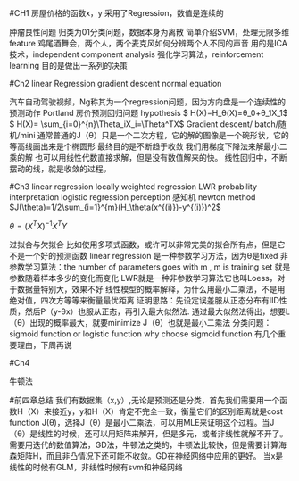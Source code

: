#CH1
房屋价格的函数x，y
采用了Regression，数值是连续的

肿瘤良性问题 归类为01分类问题，数据本身为离散
简单介绍SVM，处理无限多维feature
鸡尾酒舞会，两个人，两个麦克风如何分辨两个人不同的声音
用的是ICA技术，independent component analysis
强化学习算法，reinforcement learning  目的是做出一系列的决策

#Ch2
linear Regression
gradient descent
normal equation

汽车自动驾驶视频，Ng称其为一个regression问题，因为方向盘是一个连续性的预测动作
Portland  房价预测回归问题
hypothesis $ H(X)=H_θ(X)=θ_0+θ_1X_1$
$ H(X)= \sum_{i=0}^{n}\Theta_iX_i=\Theta^TX$
Gradient descent/ batch/随机/mini
通常普通的J（θ）只是一个二次方程，它的解的图像是一个碗形状，它的等高线画出来是个椭圆形
最终目的是不断趋于收敛
我们用梯度下降法来解最小二乘的解
也可以用线性代数直接求解，但是没有数值解来的快。
线性回归中，不断摆动的线，就是收敛的过程。

#Ch3
linear regression
locally weighted regression LWR
probability interpretation
logistic regression
perception 感知机
newton method
$J(\theta)=1/2\sum_{i=1}^{m}(H_\theta(x^{(i)})-y^{(i)})^2$

$\theta=(X^TX)^{-1}X^TY$

过拟合与欠拟合
比如使用多项式函数，或许可以非常完美的拟合所有点，但是它不是一个好的预测函数
linear regression 是一种参数学习方法，因为θ是fixed
非参数学习算法：the number of parameters goes with m , m is training set
就是参数随着样本多少的变化而变化
LWR就是一种非参数学习算法它也叫Loess，对于数据量特别大，效果不好
线性模型的概率解释，为什么用最小二乘法，不是用绝对值，四次方等等来衡量最优距离
证明思路：先设定误差服从正态分布有IID性质，然后P（y-θx）也服从正态，再引入最大似然法.
通过最大似然法得出，想要L（θ）出现的概率最大，就要minimize J（θ）也就是最小二乘法
分类问题：sigmoid function or logistic function
why choose sigmoid function 有几个重要理由，下周再说


#Ch4

牛顿法

#前四章总结
我们有数据集（x,y）,无论是预测还是分类，首先我们需要用一个函数H（X）来接近y，y和H（X）肯定不完全一致，衡量它们的区别距离就是cost function J(θ)，选择J（θ）是最小二乘法，可以用MLE来证明这个过程。当J（θ）是线性的时候，还可以用矩阵来解开，但是多元，或者非线性就解不开了。需要用迭代的数值算法，GD法，牛顿法之类的，牛顿法比较快，但是需要计算海森矩阵H，而且非凸情况下还可能不收敛。GD在神经网络中应用的更好。
当x是线性的时候有GLM，非线性时候有svm和神经网络
